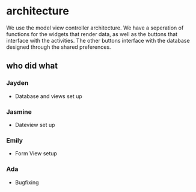 # architecture

We use the model view controller architecture. We have a seperation of functions for the widgets that render data, as well as the buttons that interface with the activities. The other buttons interface with the database designed through the shared preferences.  

## who did what

### Jayden

- Database and views set up

### Jasmine

- Dateview set up

### Emily

- Form View setup

### Ada

- Bugfixing
